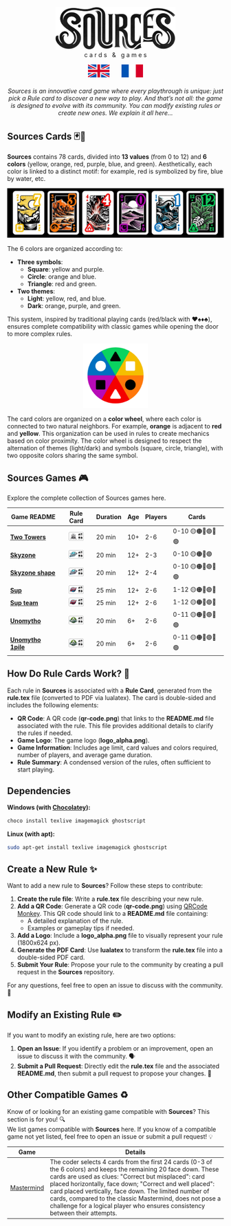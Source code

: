 <a name="sources"></a>
<p align="center">
  <picture>
    <source media="(prefers-color-scheme: dark)" srcset="assets/sources_dark_theme.png" height="100px" />
    <img src="assets/sources_light_theme.png" height="100px" />
  </picture>
  <br />
  c a r d s &nbsp; & &nbsp; g a m e s
</p>

<p align="center">
  <a href="https://github.com/Polyhedr/Sources/tree/english?tab=readme-ov-file#sources"><img src="rule_lib/english_crop.png" alt="English" width="50px" height="30px"></a>
  &nbsp;&nbsp;&nbsp;&nbsp;&nbsp;
  <a href="https://github.com/Polyhedr/Sources/tree/fran%C3%A7ais?tab=readme-ov-file#sources"><img src="rule_lib/french_crop.png" alt="French" width="50px" height="30px"></a>
</p>

<h6 align="center">
Sources is an innovative card game where every playthrough is unique: just pick a Rule card to discover a new way to play. And that’s not all: the game is designed to evolve with its community. You can modify existing rules or create new ones. We explain it all here...
</h6>

## Sources Cards 🃏🎴
**Sources** contains 78 cards, divided into **13 values** (from 0 to 12) and **6 colors** (yellow, orange, red, purple, blue, and green). Aesthetically, each color is linked to a distinct motif: for example, red is symbolized by fire, blue by water, etc.

<p align="center">
<img src="assets/some_cards.jpg">
</p>

The 6 colors are organized according to:
- **Three symbols**:  
  - **Square**: yellow and purple.  
  - **Circle**: orange and blue.  
  - **Triangle**: red and green.  
- **Two themes**:  
  - **Light**: yellow, red, and blue.  
  - **Dark**: orange, purple, and green.  

This system, inspired by traditional playing cards (red/black with ♥️♠️♦️♣️), ensures complete compatibility with classic games while opening the door to more complex rules.

<p align="center">
<img src="assets/color_ring.png" height="150px" />
</p>
  
The card colors are organized on a **color wheel**, where each color is connected to two natural neighbors. For example, **orange** is adjacent to **red** and **yellow**. This organization can be used in rules to create mechanics based on color proximity. The color wheel is designed to respect the alternation of themes (light/dark) and symbols (square, circle, triangle), with two opposite colors sharing the same symbol.

## Sources Games 🎮
Explore the complete collection of Sources games here.

|Game README|Rule Card|Duration|Age|Players|Cards|
|-----------|:-------:|--------|---|-------|-----|
|**[Two Towers](https://github.com/Polyhedr/Sources/tree/english/rules/Two_Towers#two-towers)**|[<img src="https://github.com/Polyhedr/Sources/blob/english/rules/Two_Towers/Two_Towers/rule_top.png" height=20px/>](https://github.com/Polyhedr/Sources/tree/english/rules/Two_Towers/Two_Towers/rule.pdf)|20 min|10+|2-6|0-10 🟡🟠🔴🟣🔵🟢|
| **[Skyzone](https://github.com/Polyhedr/Sources/tree/english/rules/Skyzone#skyzone)**|[<img src="https://github.com/Polyhedr/Sources/blob/english/rules/Skyzone/Skyzone/rule_top.png" height=20px/>](https://github.com/Polyhedr/Sources/tree/english/rules/Skyzone/Skyzone/rule.pdf)|20 min|12+|2-3|0-10 🟡🟠🔴🟣|
| **[Skyzone shape](https://github.com/Polyhedr/Sources/tree/english/rules/Skyzone#skyzone-shape)**|[<img src="https://github.com/Polyhedr/Sources/blob/english/rules/Skyzone/Skyzone_shape/rule_top.png" height=20px/>](https://github.com/Polyhedr/Sources/tree/english/rules/Skyzone/Skyzone_shape/rule.pdf)|20 min|12+|2-4|0-10 🟡🟠🔴🟣🔵🟢|
| **[Sup](https://github.com/Polyhedr/Sources/tree/english/rules/Sup#sup)**|[<img src="https://github.com/Polyhedr/Sources/blob/english/rules/Sup/Sup/rule_top.png" height=20px/>](https://github.com/Polyhedr/Sources/tree/english/rules/Sup/Sup/rule.pdf)|25 min|12+|2-6|1-12 🟡🟠🔴🟣🔵|
| **[Sup team](https://github.com/Polyhedr/Sources/tree/english/rules/Sup#sup-team)**|[<img src="https://github.com/Polyhedr/Sources/blob/english/rules/Sup/Sup_team/rule_top.png" height=20px/>](https://github.com/Polyhedr/Sources/tree/english/rules/Sup/Sup_team/rule.pdf)|25 min|12+|2-6|1-12 🟡🟠🔴🟣🔵|
| **[Unomytho](https://github.com/Polyhedr/Sources/tree/english/rules/Unomytho#unomytho)**|[<img src="https://github.com/Polyhedr/Sources/blob/english/rules/Unomytho/Unomytho/rule_top.png" height=20px/>](https://github.com/Polyhedr/Sources/tree/english/rules/Unomytho/Unomytho/rule.pdf)|20 min|6+|2-6|0-11 🟡🟠🔴🟣🔵🟢|
| **[Unomytho 1pile](https://github.com/Polyhedr/Sources/tree/english/rules/Unomytho#unomytho-1pile)**|[<img src="https://github.com/Polyhedr/Sources/blob/english/rules/Unomytho/Unomytho_1pile/rule_top.png" height=20px/>](https://github.com/Polyhedr/Sources/tree/english/rules/Unomytho/Unomytho_1pile/rule.pdf)|20 min|6+|2-6|0-11 🟡🟠🔴🟣🔵🟢|

## How Do Rule Cards Work? 📄
Each rule in **Sources** is associated with a **Rule Card**, generated from the **rule.tex** file (converted to PDF via lualatex). The card is double-sided and includes the following elements:

- **QR Code**: A QR code (**qr-code.png**) that links to the **README.md** file associated with the rule. This file provides additional details to clarify the rules if needed.
- **Game Logo**: The game logo (**logo_alpha.png**).
- **Game Information**: Includes age limit, card values and colors required, number of players, and average game duration.
- **Rule Summary**: A condensed version of the rules, often sufficient to start playing.

## Dependencies
**Windows (with [Chocolatey](https://community.chocolatey.org/)):**
```sh
choco install texlive imagemagick ghostscript
```
**Linux (with apt):**
```sh
sudo apt-get install texlive imagemagick ghostscript
```

## Create a New Rule ✨
Want to add a new rule to **Sources**? Follow these steps to contribute:
1. **Create the rule file**: Write a **rule.tex** file describing your new rule.
2. **Add a QR Code**: Generate a QR code (**qr-code.png**) using [QRCode Monkey](https://www.qrcode-monkey.com/). This QR code should link to a **README.md** file containing:
   - A detailed explanation of the rule.
   - Examples or gameplay tips if needed.
3. **Add a Logo**: Include a **logo_alpha.png** file to visually represent your rule (1800x624 px).
4. **Generate the PDF Card**: Use **lualatex** to transform the **rule.tex** file into a double-sided PDF card.
5. **Submit Your Rule**: Propose your rule to the community by creating a pull request in the **Sources** repository.

For any questions, feel free to open an issue to discuss with the community. 🚀

## Modify an Existing Rule ✏️
If you want to modify an existing rule, here are two options:
1. **Open an Issue**: If you identify a problem or an improvement, open an issue to discuss it with the community. 🗣️
2. **Submit a Pull Request**: Directly edit the **rule.tex** file and the associated **README.md**, then submit a pull request to propose your changes. 🔧

## Other Compatible Games ♻️
Know of or looking for an existing game compatible with **Sources**? This section is for you! 🔍  
We list games compatible with **Sources** here. If you know of a compatible game not yet listed, feel free to open an issue or submit a pull request! 💡

|Game|Details|
|-------------|-----------|
|[Mastermind](https://en.wikipedia.org/wiki/Mastermind_(board_game))|The coder selects 4 cards from the first 24 cards (0-3 of the 6 colors) and keeps the remaining 20 face down. These cards are used as clues: "Correct but misplaced": card placed horizontally, face down; "Correct and well placed": card placed vertically, face down. The limited number of cards, compared to the classic Mastermind, does not pose a challenge for a logical player who ensures consistency between their attempts.|

